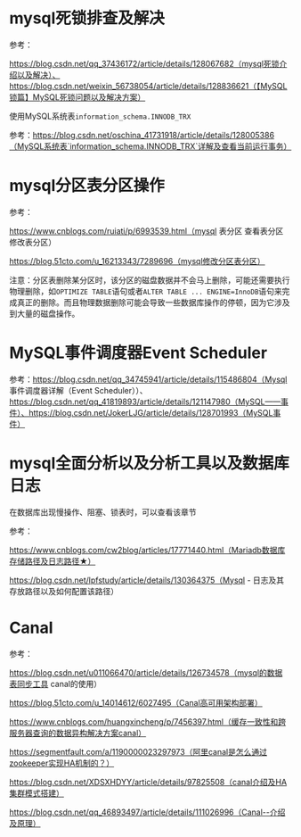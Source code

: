 # mysql死锁排查及解决

参考：

https://blog.csdn.net/qq_37436172/article/details/128067682（mysql死锁介绍以及解决）、https://blog.csdn.net/weixin_56738054/article/details/128836621（【MySQL锁篇】MySQL死锁问题以及解决方案）



使用MySQL系统表`information_schema.INNODB_TRX`

参考：https://blog.csdn.net/oschina_41731918/article/details/128005386（MySQL系统表`information_schema.INNODB_TRX`详解及查看当前运行事务）



# mysql分区表分区操作

参考：

https://www.cnblogs.com/ruiati/p/6993539.html（mysql 表分区 查看表分区 修改表分区）

https://blog.51cto.com/u_16213343/7289696（mysql修改分区表分区）



注意：分区表删除某分区时，该分区的磁盘数据并不会马上删除，可能还需要执行物理删除，如`OPTIMIZE TABLE`语句或者`ALTER TABLE ... ENGINE=InnoDB`语句来完成真正的删除。而且物理数据删除可能会导致一些数据库操作的停顿，因为它涉及到大量的磁盘操作。

# MySQL事件调度器Event Scheduler

参考：https://blog.csdn.net/qq_34745941/article/details/115486804（Mysql 事件调度器详解（Event Scheduler））、https://blog.csdn.net/qq_41819893/article/details/121147980（MySQL——事件）、https://blog.csdn.net/JokerLJG/article/details/128701993（MySQL事件）



# mysql全面分析以及分析工具以及数据库日志

在数据库出现慢操作、阻塞、锁表时，可以查看该章节

参考：

https://www.cnblogs.com/cw2blog/articles/17771440.html（Mariadb数据库存储路径及日志路径★）

https://blog.csdn.net/lpfstudy/article/details/130364375（Mysql - 日志及其存放路径以及如何配置该路径）



# Canal

参考：

https://blog.csdn.net/u011066470/article/details/126734578（mysql的数据表同步工具 canal的使用）

https://blog.51cto.com/u_14014612/6027495（Canal高可用架构部署）

https://www.cnblogs.com/huangxincheng/p/7456397.html（缓存一致性和跨服务器查询的数据异构解决方案canal）

https://segmentfault.com/a/1190000023297973（阿里canal是怎么通过zookeeper实现HA机制的？）

https://blog.csdn.net/XDSXHDYY/article/details/97825508（canal介绍及HA集群模式搭建）

https://blog.csdn.net/qq_46893497/article/details/111026996（Canal--介绍及原理）
